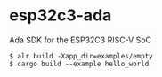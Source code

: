 # esp32c3-ada
Ada SDK for the ESP32C3 RISC-V SoC

```shell
$ alr build -Xapp_dir=examples/empty
$ cargo build --example hello_world
```

